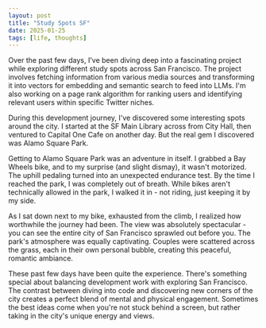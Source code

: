 ```yaml
---
layout: post
title: "Study Spots SF"
date: 2025-01-25
tags: [life, thoughts]
---
```


Over the past few days, I've been diving deep into a fascinating project while exploring different study spots across San Francisco. The project involves fetching information from various media sources and transforming it into vectors for embedding and semantic search to feed into LLMs. I'm also working on a page rank algorithm for ranking users and identifying relevant users within specific Twitter niches.

During this development journey, I've discovered some interesting spots around the city. I started at the SF Main Library across from City Hall, then ventured to Capital One Cafe on another day. But the real gem I discovered was Alamo Square Park.

Getting to Alamo Square Park was an adventure in itself. I grabbed a Bay Wheels bike, and to my surprise (and slight dismay), it wasn't motorized. The uphill pedaling turned into an unexpected endurance test. By the time I reached the park, I was completely out of breath. While bikes aren't technically allowed in the park, I walked it in - not riding, just keeping it by my side.

As I sat down next to my bike, exhausted from the climb, I realized how worthwhile the journey had been. The view was absolutely spectacular - you can see the entire city of San Francisco sprawled out before you. The park's atmosphere was equally captivating. Couples were scattered across the grass, each in their own personal bubble, creating this peaceful, romantic ambiance.

These past few days have been quite the experience. There's something special about balancing development work with exploring San Francisco. The contrast between diving into code and discovering new corners of the city creates a perfect blend of mental and physical engagement. Sometimes the best ideas come when you're not stuck behind a screen, but rather taking in the city's unique energy and views.
